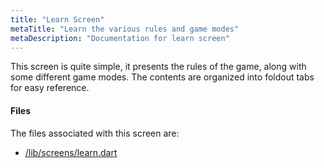 ```yaml
---
title: "Learn Screen"
metaTitle: "Learn the various rules and game modes"
metaDescription: "Documentation for learn screen"
---
```


This screen is quite simple, it presents the rules of the game, along with some different game modes. The contents are organized into foldout tabs for easy reference.

#### Files
The files associated with this screen are:

- [/lib/screens/learn.dart]()